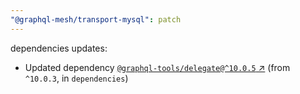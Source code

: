 ```yaml
---
"@graphql-mesh/transport-mysql": patch
---
```

dependencies updates:
  - Updated dependency [`@graphql-tools/delegate@^10.0.5` ↗︎](https://www.npmjs.com/package/@graphql-tools/delegate/v/10.0.5) (from `^10.0.3`, in `dependencies`)
